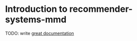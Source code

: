 # Introduction to recommender-systems-mmd

TODO: write [great documentation](http://jacobian.org/writing/what-to-write/)
